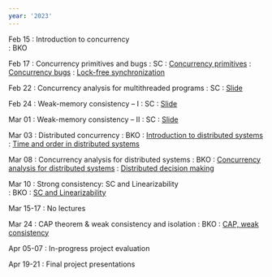 ```yaml
---
year: '2023'
---
```


Feb 15
: Introduction to concurrency  
	:  BKO


Feb 17
: Concurrency primitives and bugs 
	:  SC
: [Concurrency primitives](../slides/lecture-2.pdf)	
: [Concurrency bugs](../slides/lecture-3.pdf)
: [Lock-free synchronization](../slides/lecture-5.pdf)


Feb 22
: Concurrency analysis for multithreaded programs 
	: SC
: [Slide](../slides/lecture-4.pdf)

 
Feb 24 
: Weak-memory consistency – I 
	: SC 
: [Slide](../slides/lecture-6.pdf)


Mar 01
: Weak-memory consistency – II 
	: SC 
: [Slide](../slides/lecture-7.pdf)


Mar 03
: Distributed concurrency 
	: BKO
: [Introduction to distributed systems](../slides/ds-intro.pdf)
: [Time and order in distributed systems](../slides/ds-time-order.pdf)


Mar 08
: Concurrency analysis for distributed systems 
	: BKO
: [Concurrency analysis for distributed systems](../slides/ds-concurrency-analysis.pdf)
: [Distributed decision making](../slides/ds-consensus.pdf)

	
Mar 10
: Strong consistency: SC and Linearizability   
	: BKO
: [SC and Linearizability](../slides/ds-linearizability.pdf)
	
	
Mar 15-17
: No lectures 


Mar 24
: CAP theorem & weak consistency and isolation 
	: BKO
: [CAP, weak consistency](../slides/ds-weak-consistency.pdf)

<!-- Mar 29-31
: No lectures -->

Apr 05-07
: In-progress project evaluation

<!--
Apr 14
: Active research directions
	: BKO, SC
-->

Apr 19-21
: Final project presentations